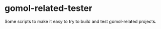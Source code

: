 # gomol-related-tester
Some scripts to make it easy to try to build and test gomol-related projects.
